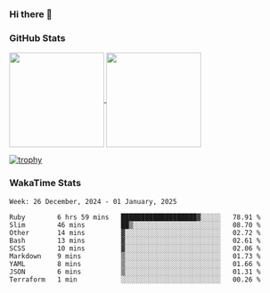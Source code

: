 ### Hi there 👋

### GitHub Stats

<a href="https://github.com/anuraghazra/github-readme-stats">
  <img align="center" height="170px" src="https://github-readme-stats.vercel.app/api/top-langs/?username=tksfjt1024&layout=compact&count_private=true&show_icons=true&show_icons=true&theme=graywhite" />
</a>
<a href="https://github.com/anuraghazra/github-readme-stats">
  <img align="center" height="170px" src="https://github-readme-stats.vercel.app/api?username=tksfjt1024&count_private=true&show_icons=true&show_icons=true&theme=graywhite" />
</a>

[![trophy](https://github-profile-trophy.vercel.app/?username=tksfjt1024)](https://github.com/ryo-ma/github-profile-trophy)

### WakaTime Stats

<!--START_SECTION:waka-->
```text
Week: 26 December, 2024 - 01 January, 2025

Ruby        6 hrs 59 mins   ███████████████████▓░░░░░   78.91 % 
Slim        46 mins         ██▒░░░░░░░░░░░░░░░░░░░░░░   08.70 % 
Other       14 mins         ▓░░░░░░░░░░░░░░░░░░░░░░░░   02.72 % 
Bash        13 mins         ▓░░░░░░░░░░░░░░░░░░░░░░░░   02.61 % 
SCSS        10 mins         ▓░░░░░░░░░░░░░░░░░░░░░░░░   02.06 % 
Markdown    9 mins          ▒░░░░░░░░░░░░░░░░░░░░░░░░   01.73 % 
YAML        8 mins          ▒░░░░░░░░░░░░░░░░░░░░░░░░   01.66 % 
JSON        6 mins          ▒░░░░░░░░░░░░░░░░░░░░░░░░   01.31 % 
Terraform   1 min           ░░░░░░░░░░░░░░░░░░░░░░░░░   00.26 % 
```
<!--END_SECTION:waka-->
